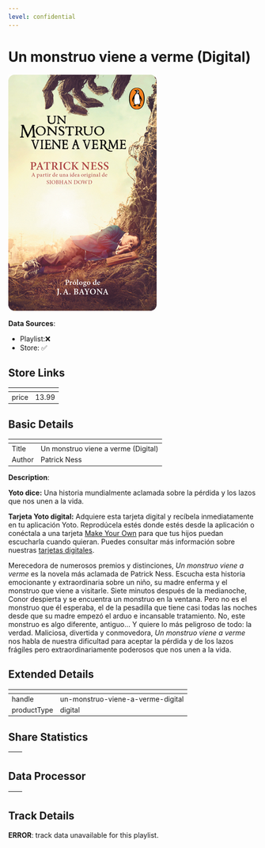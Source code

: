```yaml
---
level: confidential
---
```

# Un monstruo viene a verme (Digital)

![card_[1QLRv].png](../../img/cards/card_[1QLRv].png)

**Data Sources**: 

- Playlist:❌
- Store: ✅


## Store Links

| <!-- --> | <!-- --> |
| - | - |
| price | 13.99 |


## Basic Details

| <!-- --> | <!-- --> |
| - | - |
| Title | Un monstruo viene a verme (Digital) |
| Author | Patrick Ness |

**Description**:

**Yoto dice:** Una historia mundialmente aclamada sobre la pérdida y los lazos que nos unen a la vida.

**Tarjeta Yoto digital:** Adquiere esta tarjeta digital y recíbela inmediatamente en tu aplicación Yoto. Reprodúcela estés donde estés desde la aplicación o conéctala a una tarjeta [Make Your Own](/pages/myo) para que tus hijos puedan escucharla cuando quieran. Puedes consultar más información sobre nuestras [tarjetas digitales](/blogs/yoto-journal/what-are-digital-yoto-cards).  
  
Merecedora de numerosos premios y distinciones, _Un monstruo viene a verme_ es la novela más aclamada de Patrick Ness. Escucha esta historia emocionante y extraordinaria sobre un niño, su madre enferma y el monstruo que viene a visitarle. Siete minutos después de la medianoche, Conor despierta y se encuentra un monstruo en la ventana. Pero no es el monstruo que él esperaba, el de la pesadilla que tiene casi todas las noches desde que su madre empezó el arduo e incansable tratamiento. No, este monstruo es algo diferente, antiguo... Y quiere lo más peligroso de todo: la verdad. Maliciosa, divertida y conmovedora, _Un monstruo viene a verme_ nos habla de nuestra dificultad para aceptar la pérdida y de los lazos frágiles pero extraordinariamente poderosos que nos unen a la vida.


## Extended Details

| <!-- --> | <!-- --> |
| - | - |
| handle | un-monstruo-viene-a-verme-digital |
| productType | digital |


## Share Statistics

| <!-- --> | <!-- --> |
| - | - |


## Data Processor

| <!-- --> | <!-- --> |
| - | - |


## Track Details

**ERROR**: track data unavailable for this playlist.
